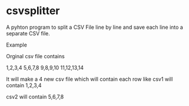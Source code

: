 # csvsplitter
A pyhton program to split a CSV File line by line and save each line into a separate CSV file.

Example

Orginal csv file contains

1,2,3,4
5,6,7,8
9,8,9,10
11,12,13,14


It will make a 4 new csv file which will contain each row like
csv1 will contain
1,2,3,4

csv2 will contain
5,6,7,8

